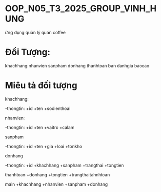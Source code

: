 # OOP_N05_T3_2025_GROUP_VINH_HUNG

ứng dụng quản lý quán coffee

# Đối Tượng:

khachhang
nhanvien
sanpham
donhang
thanhtoan
ban
danhgia
baocao

# Miêu tả đối tượng

khachhang:

-thongtin:
+id
+ten
+sodienthoai



nhanvien:

-thongtin:
+id
+ten
+vaitro
+calam

sanpham

-thongtin:
+id
+ten
+gia
+loai
+tonkho


donhang

-thongtin:
+id
+khachhang
+sanpham
+trangthai
+tongtien


thanhtoan
+donhang
+tongtien
+trangthaitahnhtoan

main
+khachhang
+nhanvien
+sanpham
+donhang

